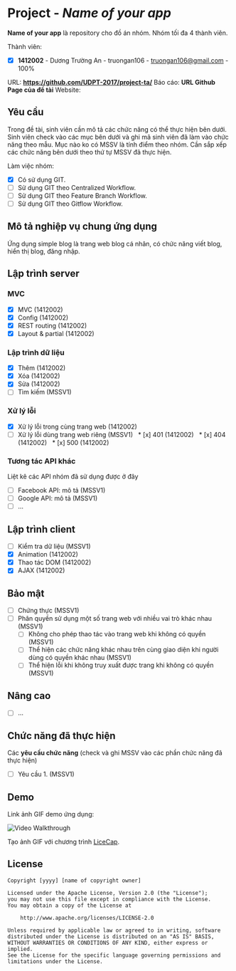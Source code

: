 # Project - *Name of your app*

**Name of your app** là repository cho đồ án nhóm. Nhóm tối đa 4 thành viên.

Thành viên:
* [x] **1412002** - Dương Trường An - truongan106 - truongan106@gmail.com - 100%

URL: **https://github.com/UDPT-2017/project-ta/**
Báo cáo: **URL Github Page của đề tài**
Website: 
## Yêu cầu

Trong đề tài, sinh viên cần mô tả các chức năng có thể thực hiện bên dưới. Sinh viên check vào các mục bên dưới và ghi mã sinh viên đã làm vào chức năng theo mẫu. Mục nào ko có MSSV là tính điểm theo nhóm. Cần sắp xếp các chức năng bên dưới theo thứ tự MSSV đã thực hiện.

Làm việc nhóm:
* [x] Có sử dụng GIT.
* [ ] Sử dụng GIT theo Centralized Workflow.
* [ ] Sử dụng GIT theo Feature Branch Workflow.
* [ ] Sử dụng GIT theo Gitflow Workflow.

## Mô tả nghiệp vụ chung ứng dụng
Ứng dụng simple blog là trang web blog cá nhân, có chức năng viết blog, hiển thị blog, đăng nhập.
## Lập trình server
### MVC
* [x] MVC (1412002)
* [x] Config (1412002)
* [x] REST routing (1412002)
* [x] Layout & partial (1412002)

### Lập trình dữ liệu
* [x] Thêm (1412002)
* [x] Xóa (1412002)
* [x] Sửa (1412002)
* [ ] Tìm kiếm (MSSV1)

### Xử lý lỗi
* [x] Xử lý lỗi trong cùng trang web (1412002)
* [ ] Xử lý lỗi dùng trang web riêng (MSSV1)
   * [x] 401 (1412002)
   * [x] 404 (1412002)
   * [x] 500 (1412002)

### Tương tác API khác
Liệt kê các API nhóm đã sử dụng được ở đây
* [ ] Facebook API: mô tả (MSSV1)
* [ ] Google API: mô tả (MSSV1)
* [ ] ...

## Lập trình client
* [ ] Kiểm tra dữ liệu (MSSV1)
* [x] Animation (1412002)
* [x] Thao tác DOM (1412002)
* [x] AJAX (1412002)

## Bảo mật
* [ ] Chứng thực (MSSV1)
* [ ] Phân quyền sử dụng một số trang web với nhiều vai trò khác nhau (MSSV1)
   * [ ] Không cho phép thao tác vào trang web khi không có quyền (MSSV1)
   * [ ] Thể hiện các chức năng khác nhau trên cùng giao diện khi người dùng có quyền khác nhau (MSSV1)
   * [ ] Thể hiện lỗi khi không truy xuất được trang khi không có quyền (MSSV1)

## Nâng cao
* [ ] ...

## Chức năng đã thực hiện
Các **yêu cầu chức năng** (check và ghi MSSV vào các phần chức năng đã thực hiện)
* [ ] Yêu cầu 1. (MSSV1)


## Demo

Link ảnh GIF demo ứng dụng:

![Video Walkthrough](public/images/demo.gif)

Tạo ảnh GIF với chương trình [LiceCap](http://www.cockos.com/licecap/).


## License

    Copyright [yyyy] [name of copyright owner]

    Licensed under the Apache License, Version 2.0 (the "License");
    you may not use this file except in compliance with the License.
    You may obtain a copy of the License at

        http://www.apache.org/licenses/LICENSE-2.0

    Unless required by applicable law or agreed to in writing, software
    distributed under the License is distributed on an "AS IS" BASIS,
    WITHOUT WARRANTIES OR CONDITIONS OF ANY KIND, either express or implied.
    See the License for the specific language governing permissions and
    limitations under the License.
